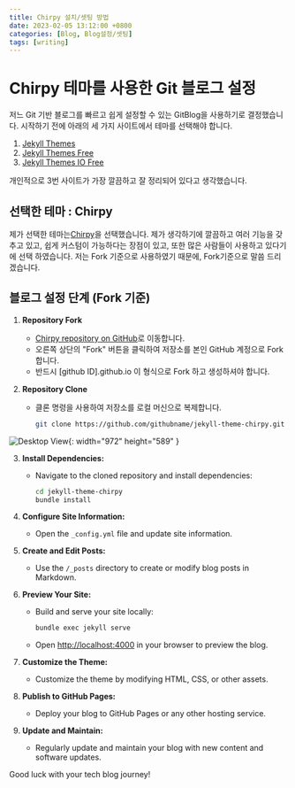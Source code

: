 ```yaml
---
title: Chirpy 설치/셋팅 방법
date: 2023-02-05 13:12:00 +0800
categories: [Blog, Blog설정/셋팅]
tags: [writing]
---
```

# Chirpy 테마를 사용한 Git 블로그 설정

저느 Git 기반 블로그를 빠르고 쉽게 설정할 수 있는 GitBlog을 사용하기로 결정했습니다. 시작하기 전에 아래의 세 가지 사이트에서 테마를 선택해야 합니다.
1. [Jekyll Themes](http://jekyllthemes.org/themes/monos/)
2. [Jekyll Themes Free](https://jekyll-themes.com/free)
3. [Jekyll Themes IO Free](https://jekyllthemes.io/free)

개인적으로 3번 사이트가 가장 깔끔하고 잘 정리되어 있다고 생각했습니다.

## 선택한 테마 : Chirpy

제가 선택한 테마는[Chirpy](https://chirpy.cotes.page/)을 선택했습니다. 제가 생각하기에 깔끔하고 여러 기능을 갖추고 있고, 쉽게 커스텀이 가능하다는 장점이 있고, 또한 많은 사람들이 사용하고 있다기에 선택 하였습니다. 저는 Fork 기준으로 사용하였기 때문에, Fork기준으로 말씀 드리겠습니다.

## 블로그 설정 단계 (Fork 기준)

1. **Repository Fork**
   - [Chirpy repository on GitHub](https://github.com/cotes2020/jekyll-theme-chirpy)로 이동합니다.
   - 오른쪽 상단의 "Fork" 버튼을 클릭하여 저장소를 본인 GitHub 계정으로 Fork합니다.
   - 반드시 [github ID].github.io 이 형식으로 Fork 하고 생성하셔야 합니다.

2. **Repository Clone**
   - 클론 명령을 사용하여 저장소를 로컬 머신으로 복제합니다.
     ```bash
     git clone https://github.com/githubname/jekyll-theme-chirpy.git
     ```

![Desktop View](/assest/posts/githubforkimageone.png){: width="972" height="589" }

3. **Install Dependencies:**
   - Navigate to the cloned repository and install dependencies:
     ```bash
     cd jekyll-theme-chirpy
     bundle install
     ```

4. **Configure Site Information:**
   - Open the `_config.yml` file and update site information.

5. **Create and Edit Posts:**
   - Use the `/_posts` directory to create or modify blog posts in Markdown.

6. **Preview Your Site:**
   - Build and serve your site locally:
     ```bash
     bundle exec jekyll serve
     ```
   - Open [http://localhost:4000](http://localhost:4000) in your browser to preview the blog.

7. **Customize the Theme:**
   - Customize the theme by modifying HTML, CSS, or other assets.

8. **Publish to GitHub Pages:**
   - Deploy your blog to GitHub Pages or any other hosting service.

9. **Update and Maintain:**
   - Regularly update and maintain your blog with new content and software updates.

Good luck with your tech blog journey!

